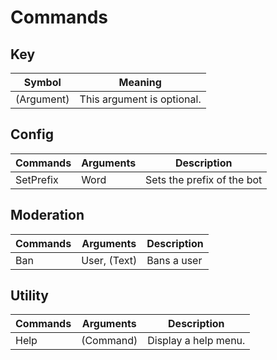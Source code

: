 # Commands

## Key
| Symbol     | Meaning                    |
| ---------- | -------------------------- |
| (Argument) | This argument is optional. |

## Config
| Commands  | Arguments | Description                |
| --------- | --------- | -------------------------- |
| SetPrefix | Word      | Sets the prefix of the bot |

## Moderation
| Commands | Arguments    | Description |
| -------- | ------------ | ----------- |
| Ban      | User, (Text) | Bans a user |

## Utility
| Commands | Arguments | Description          |
| -------- | --------- | -------------------- |
| Help     | (Command) | Display a help menu. |

